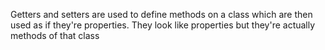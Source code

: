 Getters and setters are used to define methods on a class which are then used as if they're properties. They look like properties but they're actually methods of that class